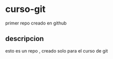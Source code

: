 # curso-git
primer repo creado en github 

## descripcion 
esto es un repo , creado solo para el curso de git
